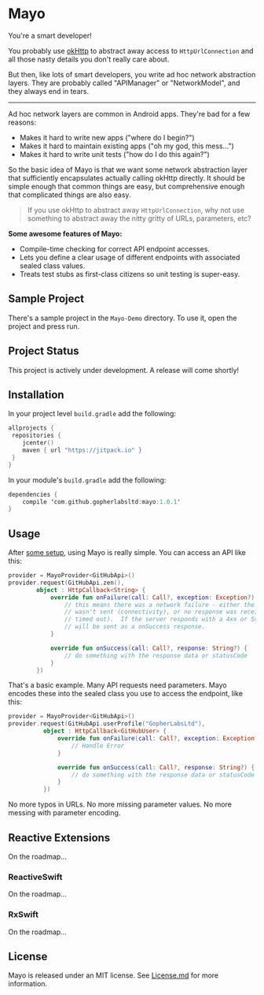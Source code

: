 # Mayo

You're a smart developer!

You probably use [okHttp](http://square.github.io/okhttp/) to abstract away access to
`HttpUrlConnection` and all those nasty details you don't really care about.

But then, like lots of smart developers, you write ad hoc network abstraction layers. They
are probably called "APIManager" or "NetworkModel", and they always end in tears.

___

Ad hoc network layers are common in Android apps. They're bad for a few reasons:

- Makes it hard to write new apps ("where do I begin?")
- Makes it hard to maintain existing apps ("oh my god, this mess...")
- Makes it hard to write unit tests ("how do I do this again?")

So the basic idea of Mayo is that we want some network abstraction layer that
sufficiently encapsulates actually calling okHttp directly. It should be simple
enough that common things are easy, but comprehensive enough that complicated things
are also easy.

> If you use okHttp to abstract away `HttpUrlConnection`, why not use something
to abstract away the nitty gritty of URLs, parameters, etc?

**Some awesome features of Mayo:**
- Compile-time checking for correct API endpoint accesses.
- Lets you define a clear usage of different endpoints with associated sealed class values.
- Treats test stubs as first-class citizens so unit testing is super-easy.

## Sample Project

There's a sample project in the `Mayo-Demo` directory. To use it, open the project and press run. 

## Project Status

This project is actively under development. A release will come shortly!

## Installation

In your project level ```build.gradle``` add the following:

```kotlin 
allprojects {
 repositories {
    jcenter()
    maven { url "https://jitpack.io" }
 }
}
````

In your module's ```build.gradle``` add the following:
```kotlin
dependencies {
    compile 'com.github.gopherlabsltd:mayo:1.0.1'
}
````

## Usage

After [some setup](docs/Examples/Basic.md), using Mayo is really simple. You can access an API like this:

```kotlin
provider = MayoProvider<GitHubApi>()
provider.request(GitHubApi.zen(),
        object : HttpCallback<String> {
            override fun onFailure(call: Call?, exception: Exception?) {
                // this means there was a network failure - either the request
                // wasn't sent (connectivity), or no response was received (server
                // timed out).  If the server responds with a 4xx or 5xx error, that
                // will be sent as a onSuccess response.
            }

            override fun onSuccess(call: Call?, response: String?) {
                // do something with the response data or statusCode
            }
        })
```

That's a basic example. Many API requests need parameters. Mayo encodes these
into the sealed class you use to access the endpoint, like this:

```kotlin
provider = MayoProvider<GitHubApi>()
provider.request(GitHubApi.userProfile("GopherLabsLtd"),
          object : HttpCallback<GitHubUser> {
              override fun onFailure(call: Call?, exception: Exception?) {
                  // Handle Error
              }

              override fun onSuccess(call: Call?, response: String?) {
                  // do something with the response data or statusCode
              }
          })
```

No more typos in URLs. No more missing parameter values. No more messing with
parameter encoding.

## Reactive Extensions

On the roadmap... 

### ReactiveSwift

On the roadmap... 

### RxSwift
On the roadmap... 

## License

Mayo is released under an MIT license. See [License.md](License.md) for more information.
